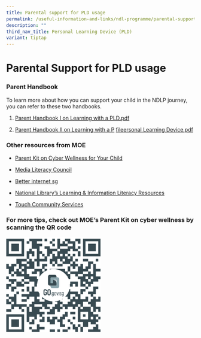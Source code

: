 ```yaml
---
title: Parental support for PLD usage
permalink: /useful-information-and-links/ndl-programme/parental-support-for-pld-usage/
description: ""
third_nav_title: Personal Learning Device (PLD)
variant: tiptap
---
```

<h1><strong>Parental Support for PLD usage</strong></h1>
<h3>Parent Handbook</h3>
<p>To learn more about how you can support your child in the NDLP journey,
you can refer to these two handbooks.</p>
<ol data-tight="true" class="tight">
<li>
<p><a href="/files/Parent Handbook I on Learning with a PLD.pdf" rel="noopener noreferrer nofollow" target="_blank">Parent Handbook I on Learning with a PLD.pdf</a>
</p>
</li>
<li>
<p><a href="/files/IP3___Parent_Handbook__II__2024_FINAL.pdf" rel="noopener noreferrer nofollow" target="_blank">Parent Handbook II on Learning with a P</a>
<a href="/files/ip3___parent_handbook__ii__2024_final1.pdf" rel="noopener noreferrer nofollow" target="_blank">file</a><a href="/files/IP3___Parent_Handbook__II__2024_FINAL.pdf" rel="noopener noreferrer nofollow" target="_blank">ersonal Learning Device.pdf</a>
</p>
</li>
</ol>
<h3>Other resources from MOE</h3>
<ul>
<li>
<p><a href="https://go.gov.sg/moe-cyber-wellness" rel="noopener noreferrer nofollow" target="_blank">Parent Kit on Cyber Wellness for Your Child</a>
</p>
</li>
<li>
<p><a href="https://www.moe.gov.sg/programmes/cyber-wellness/" rel="noopener noreferrer nofollow" target="_blank">Media Literacy Council</a>&nbsp;</p>
</li>
<li>
<p><a href="https://go.gov.sg/better-internet-sg" rel="noopener noreferrer nofollow" target="_blank">Better internet sg</a>
</p>
</li>
<li>
<p><a href="https://sure.nlb.gov.sg/" rel="noopener noreferrer nofollow" target="_blank">National Library’s Learning &amp; Information Literacy Resources</a>
</p>
</li>
<li>
<p><a href="https://help123.sg/" rel="noopener noreferrer nofollow" target="_blank">Touch Community Services</a>
</p>
</li>
</ul>
<h3>For more tips, check out MOE’s Parent Kit&nbsp;on cyber wellness by scanning the QR code</h3>
<div class="isomer-image-wrapper">
<img style="width:50%" height="auto" width="100%" src="/images/MOE%20Parents%20Kit.png">
</div>
<p></p>